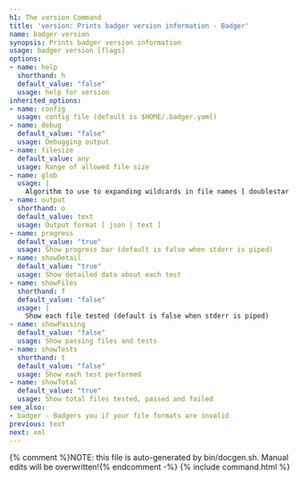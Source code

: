 ```yaml
---
h1: The version Command
title: 'version: Prints badger version information - Badger'
name: badger version
synopsis: Prints badger version information
usage: badger version [flags]
options:
- name: help
  shorthand: h
  default_value: "false"
  usage: help for version
inherited_options:
- name: config
  usage: config file (default is $HOME/.badger.yaml)
- name: debug
  default_value: "false"
  usage: Debugging output
- name: filesize
  default_value: any
  usage: Range of allowed file size
- name: glob
  usage: |
    Algorithm to use to expanding wildcards in file names [ doublestar | golang | none ]
- name: output
  shorthand: o
  default_value: text
  usage: Output format [ json | text ]
- name: progress
  default_value: "true"
  usage: Show progress bar (default is false when stderr is piped)
- name: showDetail
  default_value: "true"
  usage: Show detailed data about each test
- name: showFiles
  shorthand: f
  default_value: "false"
  usage: |
    Show each file tested (default is false when stderr is piped)
- name: showPassing
  default_value: "false"
  usage: Show passing files and tests
- name: showTests
  shorthand: t
  default_value: "false"
  usage: Show each test performed
- name: showTotal
  default_value: "true"
  usage: Show total files tested, passed and failed
see_also:
- badger - Badgers you if your file formats are invalid
previous: text
next: xml
---
```

{% comment %}NOTE: this file is auto-generated by bin/docgen.sh.  Manual edits will be overwritten!{% endcomment -%}
{% include command.html %}
